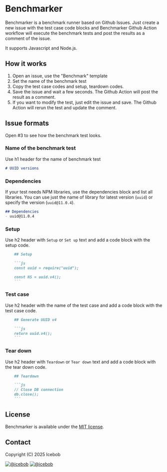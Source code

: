 # Benchmarker

Benchmarker is a benchmark runner based on Github Issues. Just create a new issue with the test case code blocks and Benchmarker Github Action workflow will execute the benchmark tests and post the results as a comment of the issue.

It supports Javascript and Node.js.

## How it works

1. Open an issue, use the "Benchmark" template
2. Set the name of the benchmark test
3. Copy the test case codes and setup, teardown codes.
4. Save the issue and wait a few seconds. The Github Action will post the result as a comment.
5. If you want to modify the test, just edit the issue and save. The Github Action will rerun the test and update the comment.

## Issue formats

Open #3 to see how the benchmark test looks.

### Name of the benchmark test

Use h1 header for the name of benchmark test

```markdown
# UUID versions
```

### Dependencies

If your test needs NPM libraries, use the dependencies block and list all libraries. You can use just the name of library for latest version (`uuid`) or specify the version (`uuid@11.0.4`).

```markdown
## Dependencies
- uuid@11.0.4
```

### Setup

Use h2 header with `Setup` or `Set up` text and add a code block with the setup code.

```markdown
    ## Setup

    ```js
    const uuid = require("uuid");

    const NS = uuid.v4();
    ```
```


### Test case

Use h2 header with the name of the test case and add a code block with the test case code.

```markdown
    ## Generate UUID v4

    ```js
    return uuid.v4();
    ```
```

### Tear down

Use h2 header with `Teardown` or `Tear down` text and add a code block with the tear down code.

```markdown
    ## Teardown

    ```js
    // Close DB connection
    db.close();
    ```
```

## License
Benchmarker is available under the [MIT license](https://tldrlegal.com/license/mit-license).

## Contact

Copyright (C) 2025 Icebob

[![@icebob](https://img.shields.io/badge/github-icebob-green.svg)](https://github.com/icebob) [![@icebob](https://img.shields.io/badge/twitter-Icebobcsi-blue.svg)](https://twitter.com/Icebobcsi)
